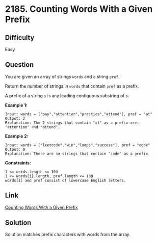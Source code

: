 # 2185. Counting Words With a Given Prefix

## Difficulty

Easy

## Question

You are given an array of strings `words` and a string `pref`.

Return the number of strings in `words` that contain `pref` as a prefix.

A prefix of a string `s` is any leading contiguous substring of `s`.

**Example 1:**

    Input: words = ["pay","attention","practice","attend"], pref = "at"
    Output: 2
    Explanation: The 2 strings that contain "at" as a prefix are: "attention" and "attend".

**Example 2:**

    Input: words = ["leetcode","win","loops","success"], pref = "code"
    Output: 0
    Explanation: There are no strings that contain "code" as a prefix.

**Constraints:**

    1 <= words.length <= 100
    1 <= words[i].length, pref.length <= 100
    words[i] and pref consist of lowercase English letters.

## Link

[Counting Words With a Given Prefix](https://leetcode.com/problems/counting-words-with-a-given-prefix/)

## Solution

Solution matches prefix characters with words from the array.
